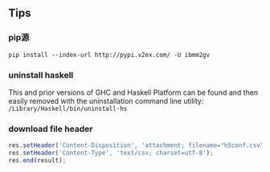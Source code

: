 ## Tips

### pip源
`pip install --index-url http://pypi.v2ex.com/ -U ibmm2gv`

### uninstall haskell

This and prior versions of GHC and Haskell Platform can be found and then easily removed with the uninstallation command line utility:
`/Library/Haskell/bin/uninstall-hs`


### download file header

```javascript
res.setHeader('Content-Disposition', 'attachment; filename="h5conf.csv"');
res.setHeader('Content-Type', 'text/csv; charset=utf-8');
res.end(result);
```
